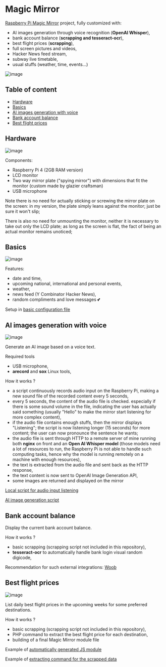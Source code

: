 # Magic Mirror

[Raspberry Pi Magic Mirror](https://magicmirror.builders/) project, fully customized with:
 * AI images generation through voice recognition (**OpenAI Whisper**),
 * bank account balance (**scrapping and tesseract-ocr**),
 * best flight prices (**scrapping**),
 * full screen pictures and videos,
 * Hacker News feed stream,
 * subway live timetable,
 * usual stuffs (weather, time, events...)

![image](pictures/001.png)

## Table of content

 * [Hardware](#hardware)
 * [Basics](#basics)
 * [AI images generation with voice](#ai-images-generation-with-voice)
 * [Bank account balance](#bank-account-balance)
 * [Best flight prices](#best-flight-prices)

## Hardware

![image](pictures/002.png)

Components:
 * Raspberry Pi 4 (2GB RAM version)
 * LCD monitor
 * Two way mirror plate ("spying mirror") with dimensions that fit the monitor (custom made by glazier craftsman)
 * USB microphone

Note there is no need for actually sticking or screwing the mirror plate on the screen: in my version, the plate simply leans against the monitor; just be sure it won't slip;

There is also no need for unmounting the monitor, neither it is necessary to take out only the LCD plate; as long as the screen is flat, the fact of being an actual monitor remains unoticed;

## Basics

![image](pictures/003.jpg)

Features:
 * date and time,
 * upcoming national, international and personal events,
 * weather,
 * news feed (Y Combinator Hacker News),
 * random compliments and love messages :two_hearts:

Setup in [basic configuration file](https://github.com/jean553/magic-mirror/blob/master/configs/basic_config.js)

## AI images generation with voice

![image](pictures/005.png)

Generate an AI image based on a voice text.

Required tools
 * USB microphone,
 * **arecord** and **sox** Linux tools,

How it works ?
 * a script continuously records audio input on the Raspberry Pi, making a new sound file of the recorded content every 5 seconds,
 * every 5 seconds, the content of the audio file is checked. especially if there is some sound volume in the file, indicating the user has actually said something (usually "Hello" to make the mirror start listening for more complex content),
 * if the audio file contains enough stuffs, then the mirror displays "Listening"; the script is now listening longer (15 seconds) for more content; the user can now pronounce the sentence he wants;
 * the audio file is sent through HTTP to a remote server of mine running both **nginx** on front and an **Open AI Whisper model** (those models need a lot of resources to run, the Raspberry Pi is not able to handle such computing tasks, hence why the model is running remotely on a machine with enough resources),
 * the text is extracted from the audio file and sent back as the HTTP response,
 * the text content is now sent to OpenAI Image Generation API,
 * some images are returned and displayed on the mirror

[Local script for audio input listening](https://github.com/jean553/magic-mirror/blob/master/commands/mm_speech_to_text.sh)

[AI image generation script](https://github.com/jean553/magic-mirror/blob/master/commands/ai_generation.py)

## Bank account balance

Display the current bank account balance.

How it works ?
 * basic scrapping (scrapping script not included in this repository),
 * **tesseract-ocr** to automatically handle bank login visual random digicode,

Recommendation for such external integrations: [Woob](https://woob.tech/)

## Best flight prices

![image](pictures/004.jpg)

List daily best flight prices in the upcoming weeks for some preferred destinations.

How it works ?
 * basic scrapping (scrapping script not included in this repository),
 * PHP command to extract the best flight price for each destination,
 * building of a final Magic Mirror module file

Example of [automatically generated JS module](https://github.com/jean553/magic-mirror/blob/master/configs/MMM-Plane-Tickets.js)

Example of [extracting command for the scrapped data](https://github.com/jean553/magic-mirror/blob/master/commands/SyncPlaneTicketsCommand.php)
